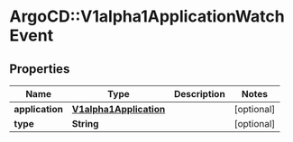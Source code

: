 # ArgoCD::V1alpha1ApplicationWatchEvent

## Properties
Name | Type | Description | Notes
------------ | ------------- | ------------- | -------------
**application** | [**V1alpha1Application**](V1alpha1Application.md) |  | [optional] 
**type** | **String** |  | [optional] 


